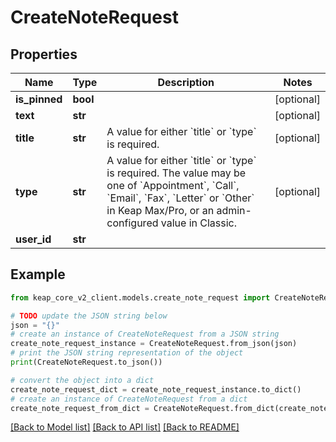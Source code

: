 # CreateNoteRequest


## Properties

Name | Type | Description | Notes
------------ | ------------- | ------------- | -------------
**is_pinned** | **bool** |  | [optional] 
**text** | **str** |  | [optional] 
**title** | **str** | A value for either &#x60;title&#x60; or &#x60;type&#x60; is required. | [optional] 
**type** | **str** | A value for either &#x60;title&#x60; or &#x60;type&#x60; is required. The value may be one of &#x60;Appointment&#x60;, &#x60;Call&#x60;, &#x60;Email&#x60;, &#x60;Fax&#x60;, &#x60;Letter&#x60; or &#x60;Other&#x60; in Keap Max/Pro, or an admin-configured value in Classic. | [optional] 
**user_id** | **str** |  | 

## Example

```python
from keap_core_v2_client.models.create_note_request import CreateNoteRequest

# TODO update the JSON string below
json = "{}"
# create an instance of CreateNoteRequest from a JSON string
create_note_request_instance = CreateNoteRequest.from_json(json)
# print the JSON string representation of the object
print(CreateNoteRequest.to_json())

# convert the object into a dict
create_note_request_dict = create_note_request_instance.to_dict()
# create an instance of CreateNoteRequest from a dict
create_note_request_from_dict = CreateNoteRequest.from_dict(create_note_request_dict)
```
[[Back to Model list]](../README.md#documentation-for-models) [[Back to API list]](../README.md#documentation-for-api-endpoints) [[Back to README]](../README.md)


